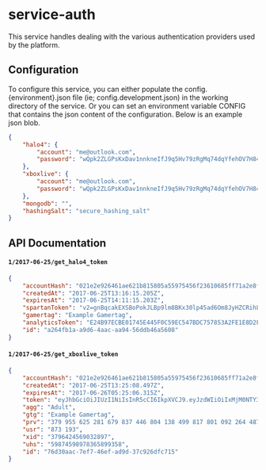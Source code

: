 # service-auth

This service handles dealing with the various authentication providers used by the platform.

## Configuration

To configure this service, you can either populate the config.{environment}.json file (ie; config.development.json) in the working directory of the service. Or you can set an environment variable CONFIG that contains the json content of the configuration. Below is an example json blob.

``` json
{
    "halo4": {
        "account": "me@outlook.com",
        "password": "wQpk2ZLGPsKxDav1nnkneIfJ9q5Hv79zRgMq74dqYfehOV7H84CBa3dBcec8qt0F"
    },
    "xboxlive": {
        "account": "me@outlook.com",
        "password": "wQpk2ZLGPsKxDav1nnkneIfJ9q5Hv79zRgMq74dqYfehOV7H84CBa3dBcec8qt0F"
    },
    "mongodb": "",
    "hashingSalt": "secure_hashing_salt"
}

```

## API Documentation

#### `1/2017-06-25/get_halo4_token`

``` json
{
    "accountHash": "021e2e926461ae621b815805a55975456f23610685ff71a2e8ff4b5b91cf4b5a3b45aee8ee178f21b3a67773933a9678e9b9e89269246b6568baa6a21a678c68",
    "createdAt": "2017-06-25T13:16:15.205Z",
    "expiresAt": "2017-06-25T14:11:15.203Z",
    "spartanToken": "v2=gnBqcakEXSBoPokJLBp9lm8BKx30lp45ad6Om8JyHZCRihLWxwA9qdhfBJPZixzUVVIMHLbw1jwmtiaW9ho3KorHhgtTVeTYheVbM1xhjlUWDLG5UCDV37UJUEodITlp9uAltMsFVkK700VSJVPtMlGIvnrIWRfumTu2NUl8YtMllNb20uaBwYrS44kg8BRGOSHfF6EyGsrlUvwrwKcNgLWnK7SU9GjV5gdjrncQjL9Rvx2xaii2ZGEhhD65PKVPIeMmSfV0NtfCYEsPrh8EzdnVtCA5WC6OStjWIqdrylyyvVkct3oBPgpOKoOAdyjbMny8MsqBE6vieBgfEmOrA9lge8KskW8j65Cz3n7ZKOTaDcBgT0tAWFQ3CGqy6bOgBR6BYguv6MtQfxdLXO9V8XTSQisbrfk3oTuKAnZ",
    "gamertag": "Example Gamertag",
    "analyticsToken": "E24B97ECBE01745E445F0C59EC547BDC757853A2FE1E8D2FFD5849EC6CFC6220",
    "id": "a264fb1a-a9d6-4aac-aa94-56ddb46a5608"
}
```

#### `1/2017-06-25/get_xboxlive_token`

``` json
{
    "accountHash": "021e2e926461ae621b815805a55975456f23610685ff71a2e8ff4b5b91cf4b5a3b45aee8ee178f21b3a67773933a9678e9b9e89269246b6568baa6a21a678c68",
    "createdAt": "2017-06-25T13:25:08.497Z",
    "expiresAt": "2017-06-26T05:25:06.315Z",
    "token": "eyJhbGciOiJIUzI1NiIsInR5cCI6IkpXVCJ9.eyJzdWIiOiIxMjM0NTY3ODkwIiwibmFtZSI6IkpvaG4gRG9lIiwiYWRtaW4iOnRydWV9.TJVA95OrM7E2cBab30RMHrHDcEfxjoYZgeFONFh7HgQ",
    "agg": "Adult",
    "gtg": "Example Gamertag",
    "prv": "379 955 625 281 679 837 446 804 138 499 817 801 092 264 487 959 701 621 728 566 254 798 349 547",
    "usr": "873 193",
    "xid": "3796424569032897",
    "uhs": "59874598978365899358",
    "id": "76d30aac-7ef7-46ef-ad9d-37c926dfc715"
}
```
